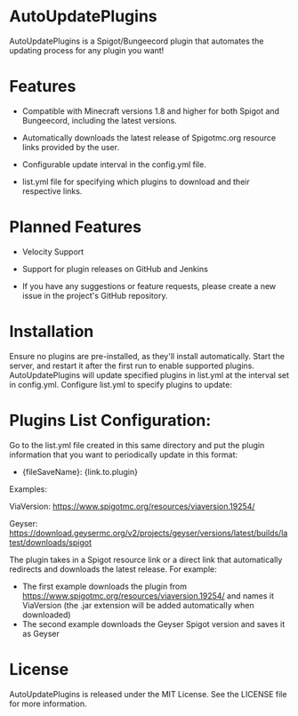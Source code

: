 # AutoUpdatePlugins
AutoUpdatePlugins is a Spigot/Bungeecord plugin that automates the updating process for any plugin you want!

# Features
- Compatible with Minecraft versions 1.8 and higher for both Spigot and Bungeecord, including the latest versions.

- Automatically downloads the latest release of Spigotmc.org resource links provided by the user.

- Configurable update interval in the config.yml file.

- list.yml file for specifying which plugins to download and their respective links.

# Planned Features
- Velocity Support

- Support for plugin releases on GitHub and Jenkins

- If you have any suggestions or feature requests, please create a new issue in the project's GitHub repository.

# Installation
Ensure no plugins are pre-installed, as they'll install automatically. 
Start the server, and restart it after the first run to enable supported plugins. 
AutoUpdatePlugins will update specified plugins in list.yml at the interval set in config.yml. 
Configure list.yml to specify plugins to update:
# Plugins List Configuration:
Go to the list.yml file created in this same directory and put the plugin information that you want to periodically update in this format:
 - {fileSaveName}: {link.to.plugin}

Examples:

  ViaVersion: https://www.spigotmc.org/resources/viaversion.19254/
  
  
  Geyser: https://download.geysermc.org/v2/projects/geyser/versions/latest/builds/latest/downloads/spigot

The plugin takes in a Spigot resource link or a direct link that automatically redirects and downloads the latest release.
For example:
  - The first example downloads the plugin from https://www.spigotmc.org/resources/viaversion.19254/ and names it ViaVersion (the .jar extension will be added automatically when downloaded)
  - The second example downloads the Geyser Spigot version and saves it as Geyser

# License
AutoUpdatePlugins is released under the MIT License. See the LICENSE file for more information.
